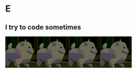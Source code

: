# E

## I try to code sometimes

![Imga](./aBoyDance.gif)![Imga](./aBoyDance.gif)![Imga](./aBoyDance.gif)![Imga](./aBoyDance.gif)
